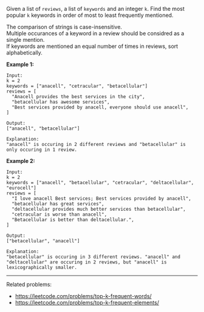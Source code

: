 Given a list of `reviews`, a list of `keywords` and an integer `k`.  Find the most popular `k` keywords in order of most to least frequently mentioned.

The comparison of strings is case-insensitive.  
Multiple occurances of a keyword in a review should be considred as a single mention.  
If keywords are mentioned an equal number of times in reviews, sort alphabetically.

**Example 1:**

```
Input:
k = 2
keywords = ["anacell", "cetracular", "betacellular"]
reviews = [
  "Anacell provides the best services in the city",
  "betacellular has awesome services",
  "Best services provided by anacell, everyone should use anacell",
]

Output:
["anacell", "betacellular"]

Explanation:
"anacell" is occuring in 2 different reviews and "betacellular" is only occuring in 1 review.
```

**Example 2:**

```
Input:
k = 2
keywords = ["anacell", "betacellular", "cetracular", "deltacellular", "eurocell"]
reviews = [
  "I love anacell Best services; Best services provided by anacell",
  "betacellular has great services",
  "deltacellular provides much better services than betacellular",
  "cetracular is worse than anacell",
  "Betacellular is better than deltacellular.",
]

Output:
["betacellular", "anacell"]

Explanation:
"betacellular" is occuring in 3 different reviews. "anacell" and "deltacellular" are occuring in 2 reviews, but "anacell" is lexicographically smaller.
```

---

Related problems:

* https://leetcode.com/problems/top-k-frequent-words/
* https://leetcode.com/problems/top-k-frequent-elements/
